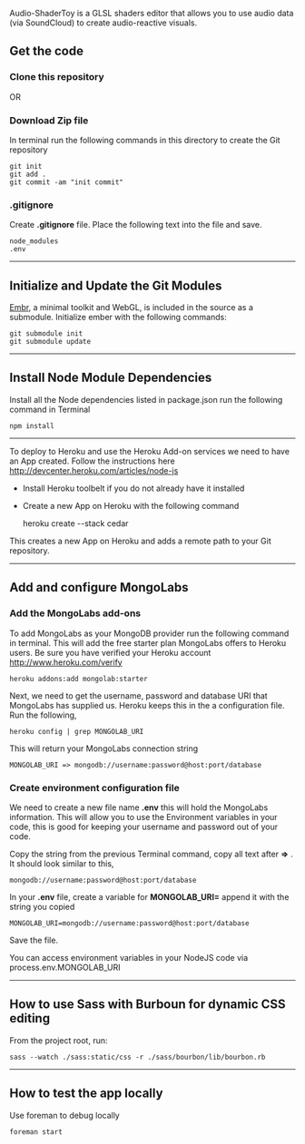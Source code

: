 Audio-ShaderToy is a GLSL shaders editor that allows you to use audio data (via SoundCloud) to create audio-reactive visuals.

## Get the code

### Clone this repository

OR

### Download Zip file
In terminal run the following commands in this directory to create the Git repository

    git init
    git add .
    git commit -am "init commit"

### .gitignore
Create **.gitignore** file. Place the following text into the file and save.

    node_modules
    .env

---------------

## Initialize and Update the Git Modules
[Embr](https://github.com/notlion/embr), a minimal toolkit and WebGL, is included in the source as a submodule. Initialize ember with the following commands:

    git submodule init
    git submodule update

---------------

## Install Node Module Dependencies
Install all the Node dependencies listed in package.json run the following command in Terminal

    npm install

---------------

To deploy to Heroku and use the Heroku Add-on services we need to have an App created. Follow the instructions here http://devcenter.heroku.com/articles/node-js

*   Install Heroku toolbelt if you do not already have it installed
*   Create a new App on Heroku with the following command

    heroku create --stack cedar

This creates a new App on Heroku and adds a remote path to your Git repository.

---------------


## Add and configure MongoLabs

### Add the MongoLabs add-ons
To add MongoLabs as your MongoDB provider run the following command in terminal. This will add the free starter plan MongoLabs offers to Heroku users. Be sure you have verified your Heroku account http://www.heroku.com/verify

    heroku addons:add mongolab:starter

Next, we need to get the username, password and database URI that MongoLabs has supplied us. Heroku keeps this in the a configuration file. Run the following,

    heroku config | grep MONGOLAB_URI

This will return your MongoLabs connection string

    MONGOLAB_URI => mongodb://username:password@host:port/database

### Create environment configuration file
We need to create a new file name **.env** this will hold the MongoLabs information. This will allow you to use the Environment variables in your code, this is good for keeping your username and password out of your code.

Copy the string from the previous Terminal command, copy all text after **=>** . It should look similar to this,

    mongodb://username:password@host:port/database

In your **.env** file, create a variable for **MONGOLAB_URI=** append it with the string you copied

    MONGOLAB_URI=mongodb://username:password@host:port/database

Save the file.

You can access environment variables in your NodeJS code via process.env.MONGOLAB_URI

---------------

## How to use Sass with Burboun for dynamic CSS editing
From the project root, run:

    sass --watch ./sass:static/css -r ./sass/bourbon/lib/bourbon.rb

---------------

## How to test the app locally
Use foreman to debug locally

    foreman start

